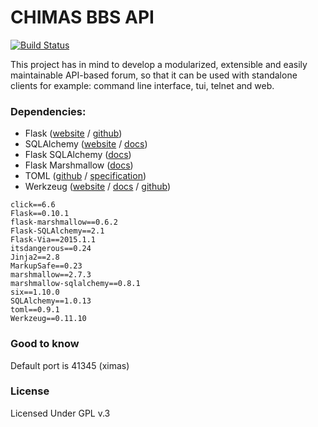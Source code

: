 # CHIMAS BBS API

[![Build Status](https://travis-ci.org/TryChimas/chimas.svg?branch=master)](https://travis-ci.org/TryChimas/chimas)

This project has in mind to develop a modularized, extensible and easily maintainable API-based forum, so that it can be used with standalone clients for example: command line interface, tui, telnet and web.

### Dependencies:

* Flask ([website](http://flask.pocoo.org/) / [github](https://github.com/pallets/flask))
* SQLAlchemy ([website](http://www.sqlalchemy.org/) / [docs](http://docs.sqlalchemy.org/en/rel_1_0/))
* Flask SQLAlchemy ([docs](flask-sqlalchemy.pocoo.org))
* Flask Marshmallow ([docs](https://flask-marshmallow.readthedocs.io/en/latest/))
* TOML ([github](https://github.com/uiri/toml) / [specification](https://github.com/toml-lang/toml))
* Werkzeug ([website](http://werkzeug.pocoo.org/) / [docs](http://werkzeug.pocoo.org/docs/) / [github](http://github.com/mitsuhiko/werkzeug))


```
click==6.6
Flask==0.10.1
flask-marshmallow==0.6.2
Flask-SQLAlchemy==2.1
Flask-Via==2015.1.1
itsdangerous==0.24
Jinja2==2.8
MarkupSafe==0.23
marshmallow==2.7.3
marshmallow-sqlalchemy==0.8.1
six==1.10.0
SQLAlchemy==1.0.13
toml==0.9.1
Werkzeug==0.11.10
```

### Good to know

Default port is 41345 (ximas)

### License

Licensed Under GPL v.3

